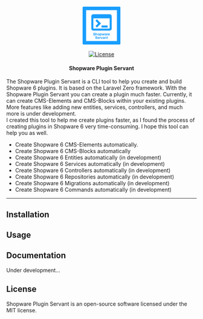 <p align="center">
    <img title="Shopware Servant" height="100" src=".github/ShopwareServantLogo.png" />
</p>

<p align="center">
  <a href="https://packagist.org/packages/laravel-zero/framework"><img src="https://img.shields.io/packagist/l/laravel-zero/framework.svg" alt="License"></a>
</p>

<h4> <center>Shopware Plugin Servant </center></h4>

The Shopware Plugin Servant is a CLI tool to help you create and build Shopware 6 plugins. It is based on the Laravel Zero framework. With the Shopware Plugin Servant you can create a plugin much faster. Currently, it can create CMS-Elements and CMS-Blocks within your existing plugins. More features like adding new entities, services, controllers, and much more is under development.\
I created this tool to help me create plugins faster, as I found the process of creating plugins in Shopware 6 very time-consuming. I hope this tool can help you as well.

- Create Shopware 6 CMS-Elements automatically.
- Create Shopware 6 CMS-Blocks automatically
- Create Shopware 6 Entities automatically (in development)
- Create Shopware 6 Services automatically (in development)
- Create Shopware 6 Controllers automatically (in development)
- Create Shopware 6 Repositories automatically (in development)
- Create Shopware 6 Migrations automatically (in development)
- Create Shopware 6 Commands automatically (in development)

------

## Installation

## Usage

## Documentation

Under development...

## License

Shopware Plugin Servant is an open-source software licensed under the MIT license.
